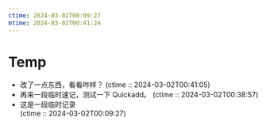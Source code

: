 ```yaml
---
ctime: 2024-03-02T00:09:27
mtime: 2024-03-02T00:41:24
---
```


# Temp

- 改了一点东西，看看咋样？ (ctime :: 2024-03-02T00:41:05)
- 再来一段临时速记，测试一下 Quickadd。 (ctime :: 2024-03-02T00:38:57)
- 这是一段临时记录  
  (ctime :: 2024-03-02T00:09:27)